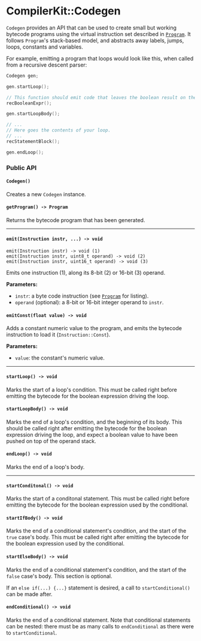 # CompilerKit::Codegen

`Codegen` provides an API that can be used to create small but working bytecode programs using
the virtual instruction set described in [`Program`](program.html). It follows `Program`'s
stack-based model, and abstracts away labels, jumps, loops, constants and variables.

For example, emitting a program that loops would look like this, when called from a recursive
descent parser:

```c++
Codegen gen;

gen.startLoop();

// This function should emit code that leaves the boolean result on the stack.
recBooleanExpr();

gen.startLoopBody();

// ...
// Here goes the contents of your loop.
// ...
recStatementBlock();

gen.endLoop();
```


### Public API

#### `Codegen()`

Creates a new `Codegen` instance.

#### `getProgram() -> Program`

Returns the bytecode program that has been generated.

***

#### `emit(Instruction instr, ...) -> void`

```
emit(Instruction instr) -> void (1)
emit(Instruction instr, uint8_t operand) -> void (2)
emit(Instruction instr, uint16_t operand) -> void (3)
```

Emits one instruction (1), along its 8-bit (2) or 16-bit (3) operand.

**Parameters:**

- `instr`: a byte code instruction (see [`Program`](program.html) for listing).
- `operand` (optional): a 8-bit or 16-bit integer operand to `instr`.

#### `emitConst(float value) -> void`

Adds a constant numeric value to the program, and emits the bytecode instruction to load it
(`Instruction::Const`).

**Parameters:**

- `value`: the constant's numeric value.

***

#### `startLoop() -> void`

Marks the start of a loop's condition. This must be called right before emitting the bytecode for
the boolean expression driving the loop.

#### `startLoopBody() -> void`

Marks the end of a loop's condition, and the beginning of its body. This should be called right
after emitting the bytecode for the boolean expression driving the loop, and expect a boolean
value to have been pushed on top of the operand stack.

#### `endLoop() -> void`

Marks the end of a loop's body.

***

#### `startConditonal() -> void`

Marks the start of a conditonal statement. This must be called right before emitting the bytecode
for the boolean expression used by the conditional.

#### `startIfBody() -> void`

Marks the end of a conditional statement's condition, and the start of the `true` case's body. This
must be called right after emitting the bytecode for the boolean expression used by the
conditional.

#### `startElseBody() -> void`

Marks the end of a conditional statement's condition, and the start of the `false` case's body. This
section is optional.

If an `else if(...) {...}` statement is desired, a call to `startConditional()` can be made after.

#### `endConditional() -> void`

Marks the end of a conditional statement. Note that conditional statements can be nested: there must
be as many calls to `endConditional` as there were to `startConditional`.

